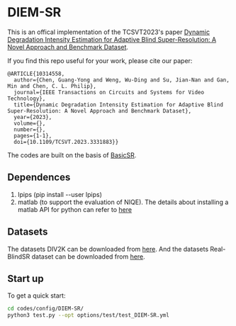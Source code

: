 # DIEM-SR
This is an offical implementation of the TCSVT2023's paper [Dynamic Degradation Intensity Estimation for Adaptive Blind Super-Resolution: A Novel Approach and Benchmark Dataset](10.1109/TCSVT.2023.3331883).

If you find this repo useful for your work, please cite our paper:
```
@ARTICLE{10314558,
  author={Chen, Guang-Yong and Weng, Wu-Ding and Su, Jian-Nan and Gan, Min and Chen, C. L. Philip},
  journal={IEEE Transactions on Circuits and Systems for Video Technology}, 
  title={Dynamic Degradation Intensity Estimation for Adaptive Blind Super-Resolution: A Novel Approach and Benchmark Dataset}, 
  year={2023},
  volume={},
  number={},
  pages={1-1},
  doi={10.1109/TCSVT.2023.3331883}}
```

The codes are built on the basis of [BasicSR](https://github.com/xinntao/BasicSR).

## Dependences
1. lpips (pip install --user lpips)
2. matlab (to support the evaluation of NIQE). The details about installing a matlab API for python can refer to [here](https://ww2.mathworks.cn/help/matlab/matlab_external/install-the-matlab-engine-for-python.html)

## Datasets
The datasets DIV2K can be downloaded from [here](https://data.vision.ee.ethz.ch/cvl/DIV2K/). And the datasets Real-BlindSR dataset can be downloaded from [here](http://ieee-dataport.org/documents/real-blindsr-dataset). 

## Start up
To get a quick start:

```bash
cd codes/config/DIEM-SR/
python3 test.py --opt options/test/test_DIEM-SR.yml
```
